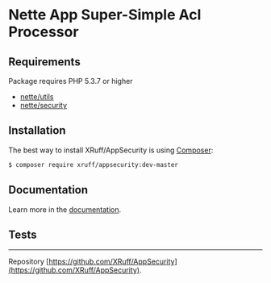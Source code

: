 Nette App Super-Simple Acl Processor
======

Requirements
------------

Package requires PHP 5.3.7 or higher

- [nette/utils](https://github.com/nette/utils)
- [nette/security](https://github.com/nette/security)

Installation
------------

The best way to install XRuff/AppSecurity is using  [Composer](http://getcomposer.org/):

```sh
$ composer require xruff/appsecurity:dev-master
```

Documentation
------------

Learn more in the [documentation](https://github.com/Ruff/AppSecurity/blob/master/docs/en/index.md).

Tests
-----


-----

Repository [https://github.com/XRuff/AppSecurity](https://github.com/XRuff/AppSecurity).
